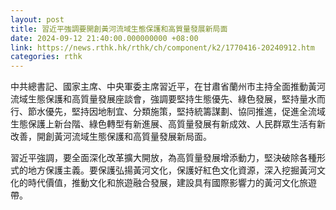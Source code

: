 ```yaml
---
layout: post
title: 習近平強調要開創黃河流域生態保護和高質量發展新局面
date: 2024-09-12 21:40:00.000000000 +08:00
link: https://news.rthk.hk/rthk/ch/component/k2/1770416-20240912.htm
categories: rthk
---
```


中共總書記、國家主席、中央軍委主席習近平，在甘肅省蘭州市主持全面推動黃河流域生態保護和高質量發展座談會，強調要堅持生態優先、綠色發展，堅持量水而行、節水優先，堅持因地制宜、分類施策，堅持統籌謀劃、協同推進，促進全流域生態保護上新台階、綠色轉型有新進展、高質量發展有新成效、人民群眾生活有新改善，開創黃河流域生態保護和高質量發展新局面。

習近平強調，要全面深化改革擴大開放，為高質量發展增添動力，堅決破除各種形式的地方保護主義。要保護弘揚黃河文化，保護好紅色文化資源，深入挖掘黃河文化的時代價值，推動文化和旅遊融合發展，建設具有國際影響力的黃河文化旅遊帶。
